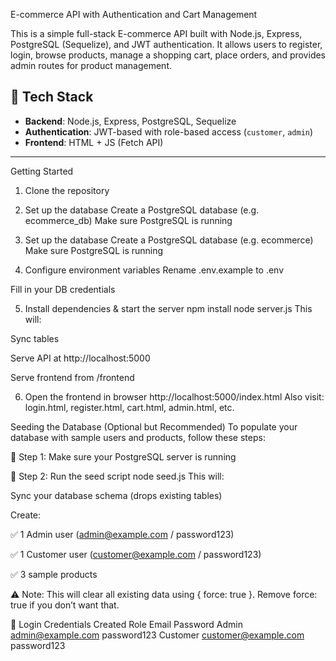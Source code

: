 E-commerce API with Authentication and Cart Management

This is a simple full-stack E-commerce API built with Node.js, Express, PostgreSQL (Sequelize), and JWT authentication. It allows users to register, login, browse products, manage a shopping cart, place orders, and provides admin routes for product management.


## 🧰 Tech Stack

- **Backend**: Node.js, Express, PostgreSQL, Sequelize
- **Authentication**: JWT-based with role-based access (`customer`, `admin`)
- **Frontend**: HTML + JS (Fetch API)

---

Getting Started

1. Clone the repository

2. Set up the database
  Create a PostgreSQL database (e.g. ecommerce_db)
  Make sure PostgreSQL is running

3. Set up the database
  Create a PostgreSQL database (e.g. ecommerce)
  Make sure PostgreSQL is running

4. Configure environment variables
  Rename .env.example to .env

  Fill in your DB credentials

5. Install dependencies & start the server
  npm install
  node server.js
This will:

Sync tables

Serve API at http://localhost:5000

Serve frontend from /frontend

6. Open the frontend in browser
  http://localhost:5000/index.html
  Also visit: login.html, register.html, cart.html, admin.html, etc.

Seeding the Database (Optional but Recommended)
To populate your database with sample users and products, follow these steps:

🔧 Step 1: Make sure your PostgreSQL server is running


🔧 Step 2: Run the seed script
  node seed.js
This will:

Sync your database schema (drops existing tables)

Create:

✅ 1 Admin user (admin@example.com / password123)

✅ 1 Customer user (customer@example.com / password123)

✅ 3 sample products

⚠️ Note: This will clear all existing data using { force: true }. Remove force: true if you don’t want that.

🔐 Login Credentials Created
Role	Email	Password
Admin	admin@example.com	password123
Customer	customer@example.com	password123




